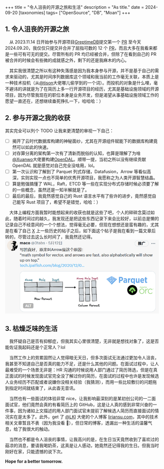 +++
title = "令人沮丧的开源之旅和生活"
description = "As title."
date = 2024-09-20
[taxonomies]
tags= ["OpenSource", "DB", "Moan"]
+++

## 1. 令人沮丧的开源之旅

&#x2003;从 2023.11.14 日开始参与开源项目[GreptimeDB](https://github.com/GreptimeTeam/greptimedb)提交第一个 [PR](https://github.com/GreptimeTeam/greptimedb/pull/2748) 至今天 2024.09.20，我仅仅只提交并合并了屈指可数的 12 个 [PR](https://github.com/GreptimeTeam/greptimedb/pulls?q=is%3Apr+author%3Aifmagic+is%3Aclosed)，而且大多在我看来都是一些可有可无的提交。尽管所有的 PR 均已经被合并，但除了在看到自己的 PR 被合并的时候会有些微的成就感之外，剩下的还是我麻木的内心。

&#x2003;其实我很清楚之所以有这种失落感是因为我本身参与开源，并不是基于自己的需求来驱动的，尤其是时间序列数据库这个领域和我当前的工作毫无关联，本质上是一种技术投机（从[@tison](https://www.tisonkun.org/)大佬哪儿偷学到的一个词）。而投机的对象是什么哩，毫不避讳的讲就是为了在简历上多一行开源项目的经历，尤其是基础设施领域的开源项目，因为尽管我现在的职位本身是业务开发，但是渴望从事基础设施领域工作的愿望一直还在，还想继续垂死挣扎一下，哈哈哈：）

## 2. 参与开源之我的收获

其实完全可以列个 TODO 让我来更清楚的审视一下自己：

- [ ] 揭开了云时代数据库构建的神秘面纱，尤其在开源组件赋能下的数据库构建竟然可以如此的快速。
- [ ] 对存算分离的架构第一次有了清新而脱俗的认知，也算是理解了为啥 [@Xuanwo](https://xuanwo.io/)大佬要构建[OpenDAL](https://github.com/apache/opendal)。顺带一提，当初之所以没有继续贡献 OpenDAL 就是感觉对自己完全没啥用，lol。
- [ ] 第一次认识和了解到了 Parquet 列式存储，Datafusion，Arrow 等看似高深，实则实现一点也不简单的优秀开源项目，我愿称之为人类开源智慧结晶。
- [ ] 算是勉强搞懂了 WAL，Raft，ETCD 等一些在实现分布式存储时候必须要了解的一些概念，虽然还是一知半解就是了。
- [ ] 最后的最后，我竟然感觉自己的 Rust 语言水平有了些许的进步，竟然感觉自己能写 Rust 项目了，希望不是错觉，哈哈：）

&#x2003;大体上编程方面我暂时能想起来的收获也就是这些了吧，个人的碎碎念莫过如此，随着时间过的越久，我发现还是把这些东西记录下来会比较好，以前总是懒的记录自己不经意间的一个个想法，觉得毫无必要，但现在想想还是蛮有趣的，尤其是在看了自己 [X](https://x.com/3tabs) 上一些历史的帖子之后，如下面这个帖子是我在看到一篇文章后转的，尽管过去这么长时间了，我竟然还记得。
![Arrow](arrow.png)

## 3. 枯燥乏味的生活

&#x2003;我怀疑自己是否有抑郁症，但我其实心里很清楚，无非就是想找对象了，这是否能佐证我起码还是个正常人？lol

&#x2003;当然工作上的劳累固然让人觉得暗无天日，但多次面试无法通过更加令人沮丧，我甚至不知道自己是否真的能力不足，还是什么其他的问题。在面试过程中，让人最难受的一个场景无非是：HR 沟通的时候说用人部门通过了简历筛选，但是在真正面试的时候发现面试官完全没了解过你的简历，在面试的过程中也许是发现候选人业务经历不匹配或者说嫌你没相关经验（我猜测），而用一些比较敷衍的问题拖到指定时间就结束了，从此杳无音讯。

&#x2003;当然也有一些面试的体验非常 nice，让我影响最深刻的是某初创公司的一二面面试官，他们竟然会真的有看简历上的 GitHub，这是让人真的感到非常兴奋的一件事，因为诸如上文描述的用人部门面试官未提前了解候选人简历而直接面试的情况实在是太多了。此外，get 了 [@LKI](https://github.com/LKI) 大佬的个人博客 [liriansu.com](https://liriansu.com/)，其中的技术相关文章暂且不表（因为我没看 🐶），但日常的博客，透漏出一种生活的温馨气息，给了我很大的触动。

&#x2003;当然也不都是令人沮丧的事情，让我高兴的是，在生日当天竟然收到了喜欢过的菇凉的消息，要请我喝奶茶，这真是让人感动，她竟然还记得我的生日。但我当时刚好在家，只能遗憾的说下次。

**Hope for a better tomorrow.**
